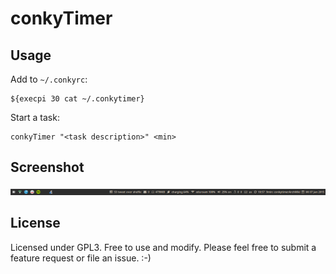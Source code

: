 # conkyTimer

## Usage
Add to `~/.conkyrc`:
```
${execpi 30 cat ~/.conkytimer}
```

Start a task: 
```
conkyTimer "<task description>" <min>
```

## Screenshot 
![](screenshot.png)

## License
Licensed under GPL3. Free to use and modify. Please feel free to submit a feature request or file an issue. :-)
